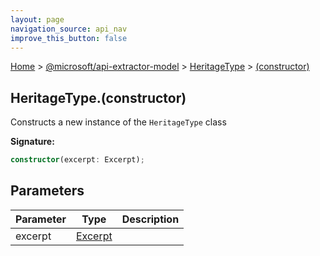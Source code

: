 ```yaml
---
layout: page
navigation_source: api_nav
improve_this_button: false
---
```



[Home](./index.md) &gt; [@microsoft/api-extractor-model](./api-extractor-model.md) &gt; [HeritageType](./api-extractor-model.heritagetype.md) &gt; [(constructor)](./api-extractor-model.heritagetype._constructor_.md)

## HeritageType.(constructor)

Constructs a new instance of the `HeritageType` class

<b>Signature:</b>

```typescript
constructor(excerpt: Excerpt);
```

## Parameters

|  Parameter | Type | Description |
|  --- | --- | --- |
|  excerpt | [Excerpt](./api-extractor-model.excerpt.md) |  |
